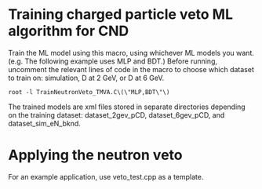 # Training charged particle veto ML algorithm for CND

Train the ML model using this macro, using whichever ML models you want. (e.g. The following example uses MLP and BDT.) Before running, uncomment the relevant lines of code in the macro to choose which dataset to train on: simulation, D at 2 GeV, or D at 6 GeV.

```
root -l TrainNeutronVeto_TMVA.C\(\"MLP,BDT\"\)
```

The trained models are xml files stored in separate directories depending on the training dataset: dataset_2gev_pCD, dataset_6gev_pCD, and dataset_sim_eN_bknd.

# Applying the neutron veto

For an example application, use veto_test.cpp as a template.
